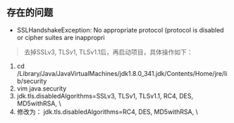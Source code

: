 
## 存在的问题
* SSLHandshakeException: No appropriate protocol (protocol is disabled or cipher suites are inappropri
> 去掉SSLv3, TLSv1, TLSv1.1后，再启动项目，具体操作如下： 

1. cd /Library/Java/JavaVirtualMachines/jdk1.8.0_341.jdk/Contents/Home/jre/lib/security 
2. vim java.security 
3. jdk.tls.disabledAlgorithms=SSLv3, TLSv1, TLSv1.1, RC4, DES, MD5withRSA, \
4. 修改为： jdk.tls.disabledAlgorithms=RC4, DES, MD5withRSA, \
